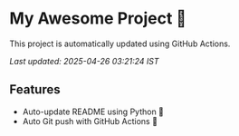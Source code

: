 # My Awesome Project 🚀

This project is automatically updated using GitHub Actions.

_Last updated: 2025-04-26 03:21:24 IST_

## Features
- Auto-update README using Python 🐍
- Auto Git push with GitHub Actions 🤖
